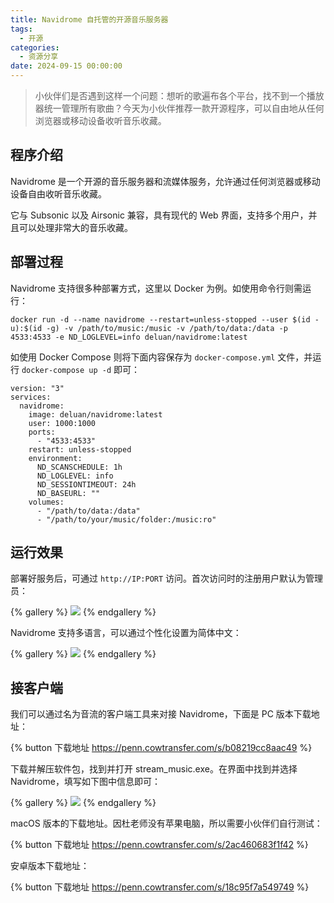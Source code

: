 ```yaml
---
title: Navidrome 自托管的开源音乐服务器
tags:
  - 开源
categories:
  - 资源分享
date: 2024-09-15 00:00:00
---
```


> 小伙伴们是否遇到这样一个问题：想听的歌遍布各个平台，找不到一个播放器统一管理所有歌曲？今天为小伙伴推荐一款开源程序，可以自由地从任何浏览器或移动设备收听音乐收藏。

<!-- more -->

## 程序介绍

Navidrome 是一个开源的音乐服务器和流媒体服务，允许通过任何浏览器或移动设备自由收听音乐收藏。

它与 Subsonic 以及 Airsonic 兼容，具有现代的 Web 界面，支持多个用户，并且可以处理非常大的音乐收藏。

## 部署过程

Navidrome 支持很多种部署方式，这里以 Docker 为例。如使用命令行则需运行：

```
docker run -d --name navidrome --restart=unless-stopped --user $(id -u):$(id -g) -v /path/to/music:/music -v /path/to/data:/data -p 4533:4533 -e ND_LOGLEVEL=info deluan/navidrome:latest
```

如使用 Docker Compose 则将下面内容保存为 `docker-compose.yml` 文件，并运行 `docker-compose up -d` 即可：

```
version: "3"
services:
  navidrome:
    image: deluan/navidrome:latest
    user: 1000:1000
    ports:
      - "4533:4533"
    restart: unless-stopped
    environment:
      ND_SCANSCHEDULE: 1h
      ND_LOGLEVEL: info  
      ND_SESSIONTIMEOUT: 24h
      ND_BASEURL: ""
    volumes:
      - "/path/to/data:/data"
      - "/path/to/your/music/folder:/music:ro"
```

## 运行效果

部署好服务后，可通过 `http://IP:PORT` 访问。首次访问时的注册用户默认为管理员：

{% gallery %}
![](https://cdn.dusays.com/2024/09/748-1.jpg)
{% endgallery %}

Navidrome 支持多语言，可以通过个性化设置为简体中文：

{% gallery %}
![](https://cdn.dusays.com/2024/09/748-2.jpg)
{% endgallery %}

## 接客户端

我们可以通过名为音流的客户端工具来对接 Navidrome，下面是 PC 版本下载地址：

{% button 下载地址 https://penn.cowtransfer.com/s/b08219cc8aac49 %}

下载并解压软件包，找到并打开 stream_music.exe。在界面中找到并选择 Navidrome，填写如下图中信息即可：

{% gallery %}
![](https://cdn.dusays.com/2024/09/748-3.jpg)
{% endgallery %}

macOS 版本的下载地址。因杜老师没有苹果电脑，所以需要小伙伴们自行测试：

{% button 下载地址 https://penn.cowtransfer.com/s/2ac460683f1f42 %}

安卓版本下载地址：

{% button 下载地址 https://penn.cowtransfer.com/s/18c95f7a549749 %}